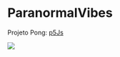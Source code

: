 # ParanormalVibes

Projeto Pong: [p5Js](https://editor.p5js.org/Paulo_afm/full/4GpPV8SzC)

![](https://media1.tenor.com/m/T3H92Qstl68AAAAC/p-ong.gif)
